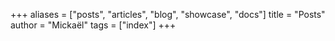 +++
aliases = ["posts", "articles", "blog", "showcase", "docs"]
title = "Posts"
author = "Mickaël"
tags = ["index"]
+++
